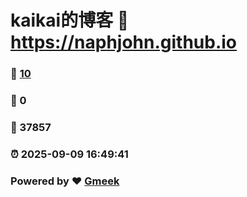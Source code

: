 # kaikai的博客 :link: https://naphjohn.github.io 
### :page_facing_up: [10](https://naphjohn.github.io/tag.html) 
### :speech_balloon: 0 
### :hibiscus: 37857 
### :alarm_clock: 2025-09-09 16:49:41 
### Powered by :heart: [Gmeek](https://github.com/Meekdai/Gmeek)
